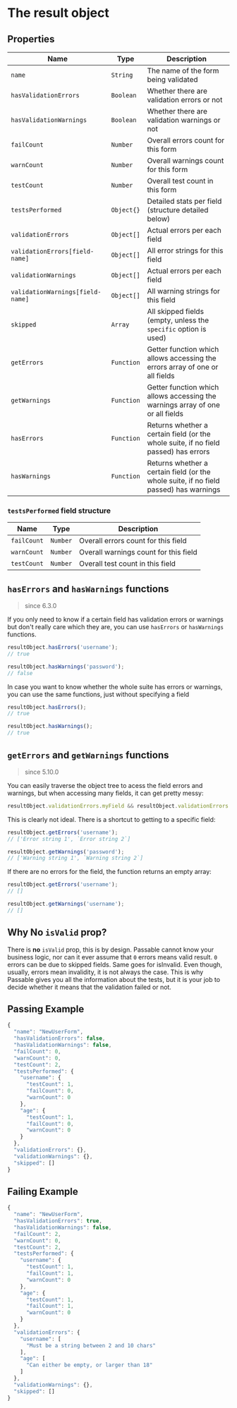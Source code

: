 # The result object

## Properties
| Name                             | Type       | Description                                         |
|----------------------------------|------------|-----------------------------------------------------|
| `name`                           | `String`   | The name of the form being validated
| `hasValidationErrors`            | `Boolean`  | Whether there are validation errors or not
| `hasValidationWarnings`          | `Boolean`  | Whether there are validation warnings or not
| `failCount`                      | `Number`   | Overall errors count for this form
| `warnCount`                      | `Number`   | Overall warnings count for this form
| `testCount`                      | `Number`   | Overall test count in this form
| `testsPerformed`                 | `Object{}` | Detailed stats per field (structure detailed below)
| `validationErrors`               | `Object[]` | Actual errors per each field
| `validationErrors[field-name]`   | `Object[]` | All error strings for this field
| `validationWarnings`             | `Object[]` | Actual errors per each field
| `validationWarnings[field-name]` | `Object[]` | All warning strings for this field
| `skipped`                        | `Array`    | All skipped fields (empty, unless the `specific` option is used)
| `getErrors`                      | `Function` | Getter function which allows accessing the errors array of one or all fields
| `getWarnings`                    | `Function` | Getter function which allows accessing the warnings array of one or all fields
| `hasErrors`                      | `Function` | Returns whether a certain field (or the whole suite, if no field passed) has errors
| `hasWarnings`                    | `Function` | Returns whether a certain field (or the whole suite, if no field passed) has warnings

### `testsPerformed` field structure
| Name        | Type     | Description                           |
|-------------|----------|---------------------------------------|
| `failCount` | `Number` | Overall errors count for this field   |
| `warnCount` | `Number` | Overall warnings count for this field |
| `testCount` | `Number` | Overall test count in this field      |

## `hasErrors` and `hasWarnings` functions
> since 6.3.0

If you only need to know if a certain field has validation errors or warnings but don't really care which they are, you can use `hasErrors` or `hasWarnings` functions.

```js
resultObject.hasErrors('username');
// true

resultObject.hasWarnings('password');
// false
```

In case you want to know whether the whole suite has errors or warnings, you can use the same functions, just without specifying a field

```js
resultObject.hasErrors();
// true

resultObject.hasWarnings();
// true
```

## `getErrors` and `getWarnings` functions
> since 5.10.0

You can easily traverse the object tree to acess the field errors and warnings, but when accessing many fields, it can get pretty messy:

```js
resultObject.validationErrors.myField && resultObject.validationErrors.myField[0];
```
This is clearly not ideal. There is a shortcut to getting to a specific field:

```js
resultObject.getErrors('username');
// ['Error string 1', `Error string 2`]

resultObject.getWarnings('password');
// ['Warning string 1', `Warning string 2`]
```

If there are no errors for the field, the function returns an empty array:
```js
resultObject.getErrors('username');
// []

resultObject.getWarnings('username');
// []
```

## Why No `isValid` prop?
There is **no** `isValid` prop, this is by design. Passable cannot know your business logic, nor can it ever assume that `0` errors means valid result. `0` errors can be due to skipped fields. Same goes for isInvalid. Even though, usually, errors mean invalidity, it is not always the case. This is why Passable gives you all the information about the tests, but it is your job to decide whether it means that the validation failed or not.

## Passing Example
```js
{
  "name": "NewUserForm",
  "hasValidationErrors": false,
  "hasValidationWarnings": false,
  "failCount": 0,
  "warnCount": 0,
  "testCount": 2,
  "testsPerformed": {
    "username": {
      "testCount": 1,
      "failCount": 0,
      "warnCount": 0
    },
    "age": {
      "testCount": 1,
      "failCount": 0,
      "warnCount": 0
    }
  },
  "validationErrors": {},
  "validationWarnings": {},
  "skipped": []
}
```

## Failing Example
```js
{
  "name": "NewUserForm",
  "hasValidationErrors": true,
  "hasValidationWarnings": false,
  "failCount": 2,
  "warnCount": 0,
  "testCount": 2,
  "testsPerformed": {
    "username": {
      "testCount": 1,
      "failCount": 1,
      "warnCount": 0
    },
    "age": {
      "testCount": 1,
      "failCount": 1,
      "warnCount": 0
    }
  },
  "validationErrors": {
    "username": [
      "Must be a string between 2 and 10 chars"
    ],
    "age": [
      "Can either be empty, or larger than 18"
    ]
  },
  "validationWarnings": {},
  "skipped": []
}
```
